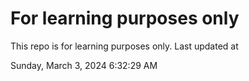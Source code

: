 # For learning purposes only
This repo is for learning purposes only.
Last updated at

Sunday, March 3, 2024 6:32:29 AM

